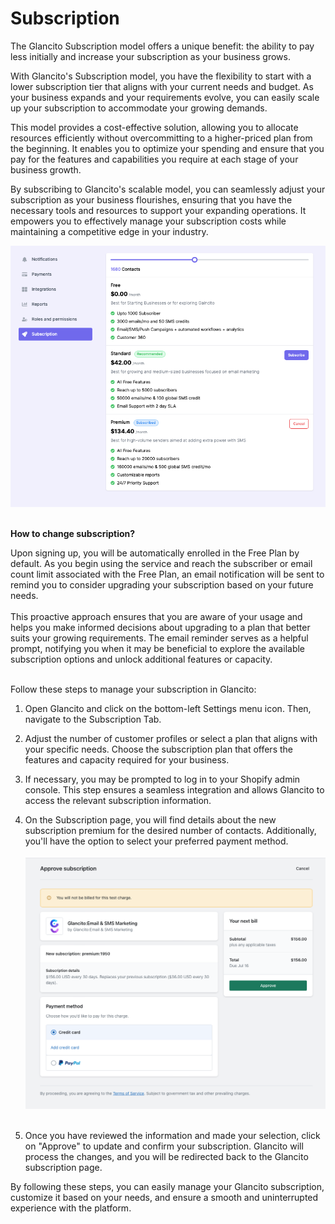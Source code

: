 # Subscription


The Glancito Subscription model offers a unique benefit: the ability to pay less initially and increase your subscription as your business grows.

With Glancito's Subscription model, you have the flexibility to start with a lower subscription tier that aligns with your current needs and budget. As your business expands and your requirements evolve, you can easily scale up your subscription to accommodate your growing demands.

This model provides a cost-effective solution, allowing you to allocate resources efficiently without overcommitting to a higher-priced plan from the beginning. It enables you to optimize your spending and ensure that you pay for the features and capabilities you require at each stage of your business growth.

By subscribing to Glancito's scalable model, you can seamlessly adjust your subscription as your business flourishes, ensuring that you have the necessary tools and resources to support your expanding operations. It empowers you to effectively manage your subscription costs while maintaining a competitive edge in your industry.

![Create Segment](../assets/guides/glancito-subscription.png)
<br> <!-- Add an empty line --> </br>

**How to change subscription?**

Upon signing up, you will be automatically enrolled in the Free Plan by default. As you begin using the service and reach the subscriber or email count limit associated with the Free Plan, an email notification will be sent to remind you to consider upgrading your subscription based on your future needs.
<br> <!-- Add an empty line --> </br>
This proactive approach ensures that you are aware of your usage and helps you make informed decisions about upgrading to a plan that better suits your growing requirements. The email reminder serves as a helpful prompt, notifying you when it may be beneficial to explore the available subscription options and unlock additional features or capacity.
<br> <!-- Add an empty line --> </br>

Follow these steps to manage your subscription in Glancito:

1. Open Glancito and click on the bottom-left Settings menu icon. Then, navigate to the Subscription Tab.
2. Adjust the number of customer profiles or select a plan that aligns with your specific needs. Choose the subscription plan that offers the features and capacity required for your business.
3. If necessary, you may be prompted to log in to your Shopify admin console. This step ensures a seamless integration and allows Glancito to access the relevant subscription information.
4. On the Subscription page, you will find details about the new subscription premium for the desired number of contacts. Additionally, you'll have the option to select your preferred payment method.
   <br> <!-- Add an empty line --> </br>
    ![Create Segment](../assets/guides/shopify-sub-approval.png)
   <br> <!-- Add an empty line --> </br>

5. Once you have reviewed the information and made your selection, click on "Approve" to update and confirm your subscription. Glancito will process the changes, and you will be redirected back to the Glancito subscription page. 

By following these steps, you can easily manage your Glancito subscription, customize it based on your needs, and ensure a smooth and uninterrupted experience with the platform.